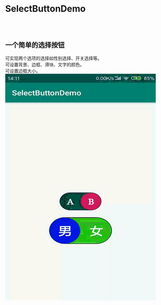 # SelectButtonDemo
<br><br>
## 一个简单的选择按钮
可实现两个选项的选择如性别选择、开关选择等。<br>
可设置背景、边框、滑块、文字的颜色。<br>
可设置边框大小。<br>
![](https://github.com/hawushuang/SelectButtonDemo/blob/master/images%2Fdemo.gif)

